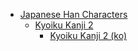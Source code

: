 - [Japanese Han Characters](<../../../../_ja/ja_han/README.md>)
	- [Kyoiku Kanji 2](<../../../../_ja/ja_han/1_kyoiku/kyoiku-2/README.md>)
		- [Kyoiku Kanji 2 (ko)](<../../../../_ja/ja_han/1_kyoiku/kyoiku-2/ko.md>)